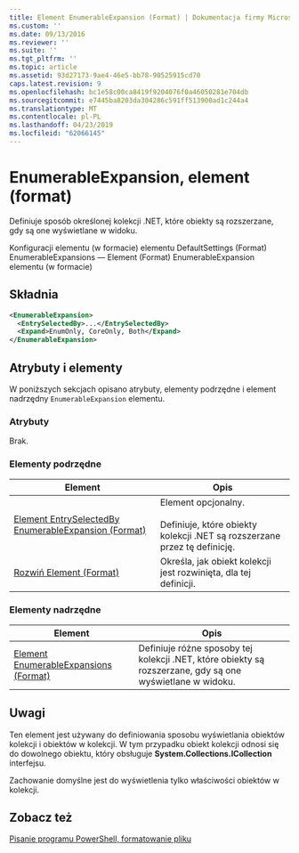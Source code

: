 ```yaml
---
title: Element EnumerableExpansion (Format) | Dokumentacja firmy Microsoft
ms.custom: ''
ms.date: 09/13/2016
ms.reviewer: ''
ms.suite: ''
ms.tgt_pltfrm: ''
ms.topic: article
ms.assetid: 93d27173-9ae4-46e5-bb78-90525915cd70
caps.latest.revision: 9
ms.openlocfilehash: bc1e58c00ca8419f9204076f0a46050281e704db
ms.sourcegitcommit: e7445ba8203da304286c591ff513900ad1c244a4
ms.translationtype: MT
ms.contentlocale: pl-PL
ms.lasthandoff: 04/23/2019
ms.locfileid: "62066145"
---
```

# <a name="enumerableexpansion-element-format"></a>EnumerableExpansion, element (format)

Definiuje sposób określonej kolekcji .NET, które obiekty są rozszerzane, gdy są one wyświetlane w widoku.

Konfiguracji elementu (w formacie) elementu DefaultSettings (Format) EnumerableExpansions — Element (Format) EnumerableExpansion elementu (w formacie)

## <a name="syntax"></a>Składnia

```xml
<EnumerableExpansion>
  <EntrySelectedBy>...</EntrySelectedBy>
  <Expand>EnumOnly, CoreOnly, Both</Expand>
</EnumerableExpansion>
```

## <a name="attributes-and-elements"></a>Atrybuty i elementy

W poniższych sekcjach opisano atrybuty, elementy podrzędne i element nadrzędny `EnumerableExpansion` elementu.

### <a name="attributes"></a>Atrybuty

Brak.

### <a name="child-elements"></a>Elementy podrzędne

|Element|Opis|
|-------------|-----------------|
|[Element EntrySelectedBy EnumerableExpansion (Format)](./entryselectedby-element-for-enumerableexpansion-format.md)|Element opcjonalny.<br /><br /> Definiuje, które obiekty kolekcji .NET są rozszerzane przez tę definicję.|
|[Rozwiń Element (Format)](./expand-element-format.md)|Określa, jak obiekt kolekcji jest rozwinięta, dla tej definicji.|

### <a name="parent-elements"></a>Elementy nadrzędne

|Element|Opis|
|-------------|-----------------|
|[Element EnumerableExpansions (Format)](./enumerableexpansions-element-format.md)|Definiuje różne sposoby tej kolekcji .NET, które obiekty są rozszerzane, gdy są one wyświetlane w widoku.|

## <a name="remarks"></a>Uwagi

Ten element jest używany do definiowania sposobu wyświetlania obiektów kolekcji i obiektów w kolekcji. W tym przypadku obiekt kolekcji odnosi się do dowolnego obiektu, który obsługuje **System.Collections.ICollection** interfejsu.

Zachowanie domyślne jest do wyświetlenia tylko właściwości obiektów w kolekcji.

## <a name="see-also"></a>Zobacz też

[Pisanie programu PowerShell, formatowanie pliku](./writing-a-powershell-formatting-file.md)
